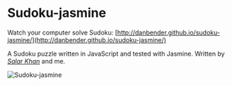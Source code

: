 Sudoku-jasmine
==============

Watch your computer solve Sudoku:
[http://danbender.github.io/sudoku-jasmine/](http://danbender.github.io/sudoku-jasmine/)


A Sudoku puzzle written in JavaScript and tested with Jasmine.
Written by *[Salar Khan](https://github.com/salarkhan)* and me.


![Sudoku-jasmine](http://i2.minus.com/jnWiEL3GJXvhz.png)
